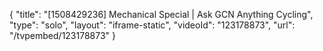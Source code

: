 {
    "title": "[1508429236] Mechanical Special | Ask GCN Anything Cycling",
    "type": "solo",
    "layout": "iframe-static",
    "videoId": "123178873",
    "url": "\/tvpembed\/123178873"
}